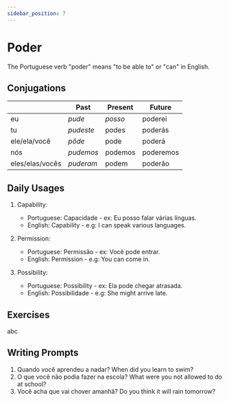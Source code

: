 ```yaml
---
sidebar_position: 7
---
```


# Poder

The Portuguese verb "poder" means "to be able to" or "can" in English.

## Conjugations

|                 | Past      | Present | Future    |
| --------------- | --------- | ------- | --------- |
| eu              | _pude_    | _posso_ | poderei   |
| tu              | _pudeste_ | podes   | poderás   |
| ele/ela/você    | _pôde_    | pode    | poderá    |
| nós             | _pudemos_ | podemos | poderemos |
| eles/elas/vocês | _puderam_ | podem   | poderão   |

## Daily Usages

1. Capability:

   - Portuguese: Capacidade - ex: Eu posso falar várias línguas.
   - English: Capability - e.g: I can speak various languages.

2. Permission:

   - Portuguese: Permissão - ex: Você pode entrar.
   - English: Permission - e.g: You can come in.

3. Possibility:

   - Portuguese: Possibility - ex: Ela pode chegar atrasada.
   - English: Possibilidade - e.g: She might arrive late.

## Exercises

abc

## Writing Prompts

1. Quando você aprendeu a nadar? When did you learn to swim?
2. O que você não podia fazer na escola? What were you not allowed to do at school?
3. Você acha que vai chover amanhã? Do you think it will rain tomorrow?
